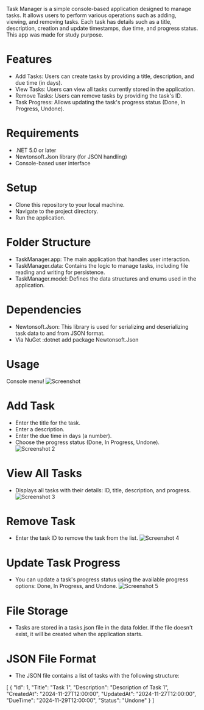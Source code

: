 Task Manager is a simple console-based application designed to manage tasks. It allows users to perform various operations such as adding, viewing, and removing tasks. Each task has details such as a title, description, creation and update timestamps, due time, and progress status.
This app was made for study purpose.
# Features
- Add Tasks: Users can create tasks by providing a title, description, and due time (in days).
- View Tasks: Users can view all tasks currently stored in the application.
- Remove Tasks: Users can remove tasks by providing the task's ID.
- Task Progress: Allows updating the task's progress status (Done, In Progress, Undone).


# Requirements
- .NET 5.0 or later
- Newtonsoft.Json library (for JSON handling)
- Console-based user interface

# Setup 
- Clone this repository to your local machine.
- Navigate to the project directory.
- Run the application.

# Folder Structure
- TaskManager.app: The main application that handles user interaction.
- TaskManager.data: Contains the logic to manage tasks, including file reading and writing for persistence.
- TaskManager.model: Defines the data structures and enums used in the application.
# Dependencies
- Newtonsoft.Json: This library is used for serializing and deserializing task data to and from JSON format.
- Via NuGet :dotnet add package Newtonsoft.Json

# Usage
Console menu!
![Screenshot](https://github.com/user-attachments/assets/a367b43e-8a4a-41cd-b81a-d4594232948c)
# Add Task
- Enter the title for the task.
- Enter a description.
- Enter the due time in days (a number).
- Choose the progress status (Done, In Progress, Undone).
![Screenshot 2](https://github.com/user-attachments/assets/98975cdd-069e-41f2-916d-1bb7516e3fbe)


# View All Tasks
- Displays all tasks with their details: ID, title, description, and progress.
![Screenshot 3](https://github.com/user-attachments/assets/317de231-ec76-405d-89d7-d18404077ad0)


# Remove Task
- Enter the task ID to remove the task from the list.
![Screenshot 4](https://github.com/user-attachments/assets/0a468671-dff0-4d5d-ada4-3e464ae57068)

# Update Task Progress
- You can update a task's progress status using the available progress options: Done, In Progress, and Undone.
![Screenshot 5](https://github.com/user-attachments/assets/880951aa-11af-462b-ba6e-1a4621b09d97)

# File Storage
- Tasks are stored in a tasks.json file in the data folder. If the file doesn't exist, it will be created when the application starts.

# JSON File Format
- The JSON file contains a list of tasks with the following structure:

[
  {
    "Id": 1,
    "Title": "Task 1",
    "Description": "Description of Task 1",
    "CreatedAt": "2024-11-27T12:00:00",
    "UpdatedAt": "2024-11-27T12:00:00",
    "DueTime": "2024-11-29T12:00:00",
    "Status": "Undone"
  }
]





